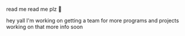 read me read me plz 🙏



hey yall I'm working on getting a team for more programs 
and projects working on that more info soon
